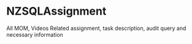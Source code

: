 # NZSQLAssignment
All MOM, Videos Related assignment, task description, audit query and necessary information
